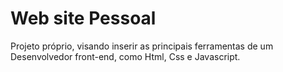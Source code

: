 # Web site Pessoal
Projeto próprio, visando inserir as principais ferramentas de um Desenvolvedor front-end, como Html, Css e Javascript.
